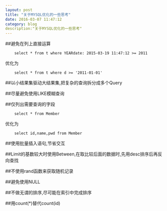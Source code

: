 ```yaml
---
layout: post
title: "关于MYSQL优化的一些思考"
date: 2016-03-07 11:47:12
category: blog
description:"关于MYSQL优化的一些思考" 
---
```

##避免在列上直接运算
```
    select * from t where YEARdate: 2015-03-19 11:47:12 >= 2011
```
优化为
```
    select * from t where d >= '2011-01-01'
```
##以小结果集驱动大结果集,把复杂的查询拆分成多个Query

##尽量避免使用LIKE模糊查询

##仅列出需要查询的字段
```
    select * from Member
```
优化为

```
    select id,name,pwd from Member
```
##使用批量插入语句,节省交互

##Limit的基数较大时使用Between,在取比较后面的数据时,先用desc排序后再反向查找

##不使用rand函数来获取随机记录

##避免使用NULL

##不做无谓的排序,尽可能在索引中完成排序

##用count(*)替代count(id)

